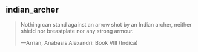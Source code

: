 ## indian_archer
> Nothing can stand against an arrow shot by an Indian archer, neither shield nor breastplate nor any strong armour.
> 
> —Arrian, Anabasis Alexandri: Book VIII (Indica)
